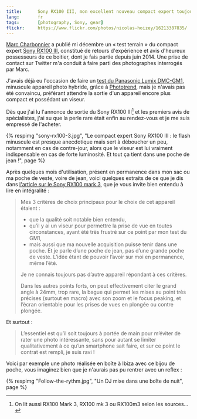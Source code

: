 ```yaml
---
title:      Sony RX100 III, mon excellent nouveau compact expert toujours en poche
lang:       fr
tags:       [photography, Sony, gear]
flickr:     https://www.flickr.com/photos/nicolas-hoizey/16213387835/
---
```


[Marc Charbonnier](http://marc-charbonnier.com/) a publié mi décembre un « test terrain » du compact expert [Sony RX100 III](http://www.sony.fr/electronics/appareils-photo-cyber-shot-compacts/dsc-rx100m3), constitué de retours d'expérience et avis d'heureux possesseurs de ce boitier, dont je fais partie depuis juin 2014. Une prise de contact sur Twitter m'a conduit à faire parti des photographes interrogés par Marc.

J'avais déjà eu l'occasion de faire un [test du Panasonic Lumix DMC-GM1](/2014/08/mon-test-du-panasonic-lumix-dmc-gm1-un-minuscule-appareil-photo-hybride.html), minuscule appareil photo hybride, grâce à [Phototrend](http://phototrend.fr/), mais je n'avais pas été convaincu, préférant attendre la sortie d'un appareil encore plus compact et possédant un viseur.

Dès que j'ai lu l'annonce de sortie du Sony RX100 III[^nom] et les premiers avis de spécialistes, j'ai su que la perle rare était enfin au rendez-vous et je me suis empressé de l'acheter.

[^nom]: On lit aussi RX100 Mark 3, RX100 mk 3 ou RX100m3 selon les sources…

{% respimg "sony-rx100-3.jpg", "Le compact expert Sony RX100 III : le flash minuscule est presque anecdotique mais sert à déboucher un peu, notamment en cas de contre-jour, alors que le viseur est lui vraiment indispensable en cas de forte luminosité. Et tout ça tient dans une poche de jean !", page %}

Après quelques mois d'utilisation, présent en permanence dans mon sac ou ma poche de veste, voire de jean, voici quelques extraits de ce que je dis dans [l'article sur le Sony RX100 mark 3](http://marc-charbonnier.com/2014/12/16/test-terrain-sony-rx100-iii/), que je vous invite bien entendu à lire en intégralité :

> Mes 3 critères de choix principaux pour le choix de cet appareil étaient :
>
> * que la qualité soit notable bien entendu,
> * qu’il y ai un viseur pour permettre la prise de vue en toutes circonstances, ayant été très frustré sur ce point par mon test du GM1,
> * mais aussi que ma nouvelle acquisition puisse tenir dans une poche. Et je parle d’une poche de jean, pas d’une grande poche de veste. L’idée étant de pouvoir l’avoir sur moi en permanence, même l’été.
>
> Je ne connais toujours pas d’autre appareil répondant à ces critères.
>
> Dans les autres points forts, on peut effectivement citer le grand angle à 24mm, trop rare, la bague qui permet les mises au point très précises (surtout en macro) avec son zoom et le focus peaking, et l’écran orientable pour les prises de vues en plongée ou contre plongée.

Et surtout :

> L’essentiel est qu’il soit toujours à portée de main pour m’éviter de rater une photo intéressante, sans pour autant se limiter qualitativement à ce qu’un smartphone sait faire, et sur ce point le contrat est rempli, je suis ravi !

Voici par exemple une photo réalisée en boîte à Ibiza avec ce bijou de poche, vous imaginez bien que je n'aurais pas pu rentrer avec un reflex :

{% respimg "Follow-the-rythm.jpg", "Un DJ mixe dans une boîte de nuit", page %}
